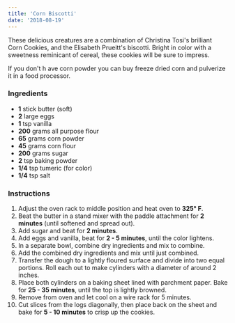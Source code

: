 ```yaml
---
title: 'Corn Biscotti'
date: '2018-08-19'
---
```


These delicious creatures are a combination of Christina Tosi's brilliant Corn Cookies, and the Elisabeth Prueitt's biscotti.
Bright in color with a sweetness reminicant of cereal, these cookies will be sure to impress.

If you don't h ave corn powder you can buy freeze dried corn and pulverize it in a food processor.

### Ingredients

* **1** stick butter (soft)
* **2** large eggs
* **1** tsp vanilla
* **200** grams all purpose flour
* **65** grams corn powder
* **45** grams corn flour
* **200** grams sugar
* **2** tsp baking powder
* **1/4** tsp tumeric (for color)
* **1/4** tsp salt

### Instructions
1. Adjust the oven rack to middle position and heat oven to **325° F**.
1. Beat the butter in a stand mixer with the paddle attachment for **2 minutes** (until softened and spread out).
1. Add sugar and beat for **2 minutes**.
1. Add eggs and vanilla, beat for **2 - 5 minutes**, until the color lightens.
1. In a separate bowl, combine dry ingredients and mix to combine.
1. Add the combined dry ingredients and mix until just combined.
1. Transfer the dough to a lightly floured surface and divide into two equal portions.
    Roll each out to make cylinders with a diameter of around 2 inches.
1. Place both cylinders on a baking sheet lined with parchment paper. Bake for **25 - 35 minutes**, until the top is lightly browned.
1. Remove from oven and let cool on a wire rack for 5 minutes.
1. Cut slices from the logs diagonally, then place back on the sheet and bake for **5 - 10 minutes** to crisp up the cookies.
